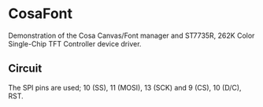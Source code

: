 CosaFont
========

Demonstration of the Cosa Canvas/Font manager and ST7735R, 262K Color
Single-Chip TFT Controller device driver. 

Circuit
-------
The SPI pins are used; 10 (SS), 11 (MOSI), 13 (SCK) and 9 (CS), 10 (D/C),
RST.




